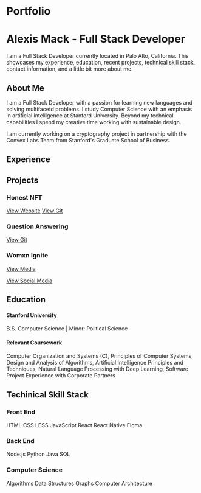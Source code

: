 # Portfolio

# Alexis Mack - Full Stack  Developer

I am a Full Stack Developer currently located in Palo Alto, California. This showcases my experience, education, recent projects, technical skill stack, contact information, and a little bit more about me.



## About Me
I am a Full Stack Developer with a passion for learning new languages and solving multifacetd problems. I study Computer Science with an emphasis in artificial intelligence at Stanford University. Beyond my technical capabilities I spend my creative time working with sustainable design. 

I am currently working on a cryptography project in partnership with the Convex Labs Team from Stanford's Graduate School of Business.

## Experience 
### 

## Projects 
### Honest NFT 
[View Website](https://www.honestnft.xyz/)
[View Git](https://github.com/Convex-Labs/honestnft-shenanigans)

### Question Answering 
[View Git](kerikailiwang.com)
### Womxn Ignite 
[View Media](https://techcrunch.com/2020/11/27/theres-no-hacker-house-geared-toward-undergraduate-women-so-they-created-one-of-their-own/)


[View Social Media](https://www.instagram.com/womxnignite/?hl=en)


## Education
#### Stanford University 
B.S. Computer Science | Minor: Political Science 
#### Relevant Coursework 
Computer Organization and Systems (C), Principles of Computer Systems, Design and Analysis of Algorithms, Artificial Intelligence Principles and Techniques, Natural Language Processing with Deep Learning, Software Project Experience with Corporate Partners


## Techinical Skill Stack

### Front End

HTML CSS LESS JavaScript React React Native Figma

### Back End

Node.js Python Java SQL

### Computer Science

Algorithms Data Structures Graphs Computer Architecture
